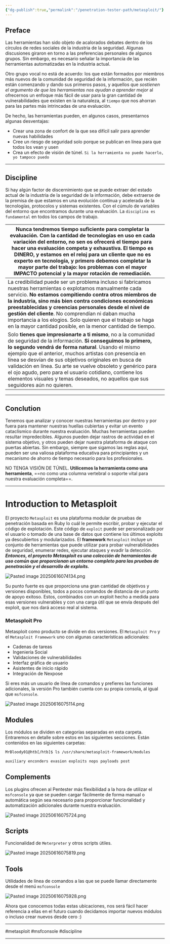 ```yaml
---
{"dg-publish":true,"permalink":"/penetration-tester-path/metasploit/"}
---
```



## Preface

Las herramientas han sido objeto de acalorados debates dentro de los círculos de redes sociales de la industria de la seguridad. Algunas discusiones giraron en torno a las preferencias personales de algunos grupos. Sin embargo, es necesario señalar la importancia de las herramientas automatizadas en la industria actual.

Otro grupo vocal no está de acuerdo: los que están formados por miembros más nuevos de la comunidad de seguridad de la información, que recién están comenzando y dando sus primeros pasos, y aquellos que *sostienen el argumento de que las herramientas nos ayudan a aprender mejor* al ofrecernos un enfoque más fácil de usar para la gran cantidad de vulnerabilidades que existen en la naturaleza, al `tiempo` que nos ahorran para las partes más intrincadas de una evaluación. 

De hecho, las herramientas pueden, en algunos casos, presentarnos algunas desventajas:

- Crear una zona de confort de la que sea difícil salir para aprender nuevas habilidades
- Cree un riesgo de seguridad solo porque se publican en línea para que todos los vean y usen
- Crea un efecto de visión de túnel. `Si la herramienta no puede hacerlo, yo tampoco puedo`

---
## Discipline

Si hay algún factor de discernimiento que se puede extraer del estado actual de la industria de la seguridad de la información, debe extraerse de la premisa de que estamos en una evolución continua y acelerada de la tecnologías, protocolos y sistemas existentes. Con el cúmulo de variables del entorno que encontramos durante una evaluación. La `disciplina es fundamental` en todos los campos de trabajo.


| Nunca tendremos tiempo suficiente para completar la evaluación. Con la cantidad de tecnologías en uso en cada variación del entorno, no sen os ofrecerá el tiempo para hacer una evaluación competa y exhaustiva. El tiempo es DINERO, y estamos en el reloj para un cliente que no es experto en tecnología, y primero debemos completar la mayor parte del trabajo: los problemas con el mayor IMPACTO potencial y la mayor rotación de remediación.                                                               |     |
| -------------------------------------------------------------------------------------------------------------------------------------------------------------------------------------------------------------------------------------------------------------------------------------------------------------------------------------------------------------------------------------------------------------------------------------------------------------------------------------------------------------------- | --- |
| La credibilidad puede ser un problema incluso si fabricamos nuestras herramientas o explotamos manualmente cada servicio. **No estamos compitiendo contra otros miembros de la industria, sino más bien contra condiciones económicas preestablecidas y creencias personales desde el nivel de gestión del cliente**. No comprendían ni daban mucha importancia a los elogios. Solo quieren que el trabajo se haga en la mayor cantidad posible, en la menor cantidad de tiempo.                                     |     |
| Solo **tienes que impresionarte a ti mismo**, no a la comunidad de seguridad de la información. **Si conseguimos lo primero, lo segundo vendrá de forma natural**. Usando el mismo ejemplo que el anterior, muchos artistas con presencia en línea se desvían de sus objetivos originales en busca de validación en línea. Su arte se vuelve obsoleto y genérico para el ojo agudo, pero para el usuario cotidiano, contiene los elementos visuales y temas deseados, no aquellos que sus seguidores aún no quieren. |     |

---

## Conclution

Tenemos que analizar y conocer nuestras herramientas por dentro y por fuera para mantener nuestras huellas cubiertas y evitar un evento cataclísmico durante nuestra evaluación. Muchas herramientas pueden resultar impredecibles. Algunos pueden dejar rastros de actividad en el sistema objetivo, y otros pueden dejar nuestra plataforma de ataque con puertas abiertas. Sin embargo, siempre que sigamos las reglas aquí, pueden ser una valiosa plataforma educativa para principiantes y un mecanismo de ahorro de tiempo necesario para los profesionales.

NO TENGA VISIÓN DE TÚNEL. **Utilicemos la herramienta como una herramienta**, ==no como una columna vertebral o soporte vital para nuestra evaluación completa==.


---

# Introduction to Metasploit

El proyecto `Metasploit` es una plataforma modular de pruebas de penetración basada en Ruby lo cuál le permite escribir, probar y ejecutar el código de explotación. Este código de `exploit` puede ser personalizado por el usuario o tomado de una base de datos que contiene los últimos exploits ya descubiertos y modularizados. El **framework** `Metasploit` incluye un conjunto de herramientas que puede utilizar para probar vulnerabilidades de seguridad, enumerar redes, ejecutar ataques y evadir la detección. ***Entonces, el proyecto Metasploit es una colección de herramientas de uso común que proporcionan un entorno completo para las pruebas de penetración y el desarrollo de exploits.***

![Pasted image 20250616074134.png](/img/user/imgs/Pasted%20image%2020250616074134.png)

Su punto fuerte es que proporciona una gran cantidad de objetivos y versiones disponibles, todos a pocos comandos de distancia de un punto de apoyo exitoso. Estos, combinados con un exploit hecho a medida para esas versiones vulnerables y con una carga útil que se envía después del exploit, que nos dará acceso real al sistema.

### Metasploit Pro

Metasploit como producto se divide en dos versiones. El `Metasploit Pro` y el `Metasploit Framework` uno con algunas características adicionales:

- Cadenas de tareas
- Ingeniería Social
- Validaciones de vulnerabilidades
- Interfaz gráfica de usuario
- Asistentes de inicio rápido
- Integración de Nexpose

Si eres más un usuario de línea de comandos y prefieres las funciones adicionales, la versión Pro también cuenta con su propia consola, al igual que `msfconsole`.

![Pasted image 20250616075114.png](/img/user/imgs/Pasted%20image%2020250616075114.png)

## Modules

Los módulos se dividen en categorías separadas en esta carpeta. Entraremos en detalle sobre estos en las siguientes secciones. Están contenidos en las siguientes carpetas:

``` bash
MrBloody01@htb[/htb]$ ls /usr/share/metasploit-framework/modules

auxiliary enconders evasion exploits nops payloads post
```

## Complements

Los plugins ofrecen al Pentester más flexibilidad a la hora de utilizar el `msfconsole` ya que se pueden cargar fácilmente de forma manual o automática según sea necesario para proporcionar funcionalidad y automatización adicionales durante nuestra evaluación.

![Pasted image 20250616075724.png](/img/user/imgs/Pasted%20image%2020250616075724.png)

## Scripts

Funcionalidad de `Meterpreter` y otros scripts útiles.

![Pasted image 20250616075819.png](/img/user/imgs/Pasted%20image%2020250616075819.png)

## Tools

Utilidades de línea de comandos a las que se puede llamar directamente desde el menú `msfconsole`

![Pasted image 20250616075928.png](/img/user/imgs/Pasted%20image%2020250616075928.png)

Ahora que conocemos todas estas ubicaciones, nos será fácil hacer referencia a ellas en el futuro cuando decidamos importar nuevos módulos o incluso crear nuevos desde cero :)

---
#metasploit #msfconsole #discipline

---


